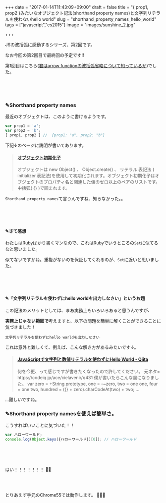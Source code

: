+++
date = "2017-01-14T11:43:09+09:00"
draft = false
title = "{ prop1, prop2 }みたいなオブジェクト記法(shorthand property names)と文字列リテラルを使わないhello world"
slug = "shorthand_property_names_hello_world"
tags = ["javascript","es2015"]
image = "images/sunshine_2.jpg"

+++

JSの波括弧に感動するシリーズ、第2回です。

なお今回の第2回目で最終回の予定です!!

第1回目はこちら([君はarrow functionの波括弧省略について知っているか](https://hoshinotsuyoshi.com/post/arrow_func_no_brace/))でした。

<!--more-->

<br>
<br>
<br>

### ✎Shorthand property names

最近のオブジェクトは、このように書けるようです。

```javascript
var prop1 = 'a';
var prop2 = 'b';
{ prop1, prop2 } //  {prop1: "a", prop2: "b"}
```

下記↓のページに説明が書いてあります。

<blockquote class="embedly-card" data-card-key="6f257114b6df4413a3f5872a7e143278" data-card-type="article-full"><h4><a href="https://developer.mozilla.org/ja/docs/Web/JavaScript/Reference/Operators/Object_initializer">オブジェクト初期化子</a></h4><p>オブジェクトは new Object() 、 Object.create() 、 リテラル 表記法 ( initializer 表記法)を使用して初期化されます。オブジェクト初期化子はオブジェクトのプロパティ名と関連した値のゼロ以上のペアのリストです。中括弧( {} )で囲まれます。</p></blockquote>
<script async src="//cdn.embedly.com/widgets/platform.js" charset="UTF-8"></script>

`Shorthand property names`て言うんですね、知らなかった。。

<br>
<br>
<br>

#### ✎さて感想

わたしはRubyばかり書くマンなので、これはRubyでいうところの`Set`に似てるなと思いました。

似てないですかね。重複がないのを保証してくれるのが、`Set`に近いと思いました。

<br>
<br>
<br>

#### ✎「文字列リテラルを使わずにhello worldを出力しなさい」というお題

この記法のメリットとしては、まあ実務上もいろいろあると思うんですが、

**実務上じゃない範囲で**考えますと、以下の問題を簡単に解くことができることに気づきました！

`文字列リテラルを使わずにhello worldを出力しなさい`

これは意外と難しくて、例えば、こんな解き方があるみたいです↓。

<blockquote class="embedly-card" data-card-key="6f257114b6df4413a3f5872a7e143278" data-card-type="article"><h4><a href="http://qiita.com/alucky0707/items/6ecb34253c9cb206c53e">JavaScriptで文字列と数値リテラルを使わずにHello World - Qiita</a></h4><p>何を今更、って感じですが書きたくなったので許してください。 元ネタ= https://codeiq.jp/ace/cielavenir/q431 僕が書いたらこんな風になりました。 var zero = +String.prototype, one = -~zero, two = one  one, four = one  two, hundred = ({} + zero).charCodeAt(two) + two; ...</p></blockquote>
<script async src="//cdn.embedly.com/widgets/platform.js" charset="UTF-8"></script>

...難しいですね。

### ✎Shorthand property namesを使えば簡単さ。

こうすればいいことに気づいた！！

```javascript
var ハローワールド;
console.log(Object.keys({ハローワールド})[0]); // ハローワールド
```

<br>
<br>
<br>

はい！！！！！！！ 🌃🌃

<br>
<br>

とりあえず手元のChrome55では動作します。 🌠🌠🌠
